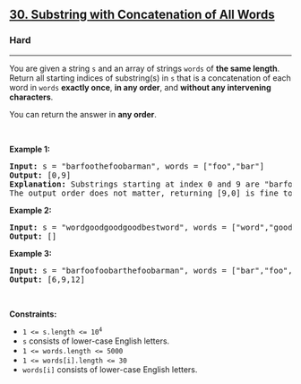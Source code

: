 <h2><a href="https://leetcode.com/problems/substring-with-concatenation-of-all-words/">30. Substring with Concatenation of All Words</a></h2><h3>Hard</h3><hr><div><p>You are given a string <code>s</code> and an array of strings <code>words</code> of <strong>the same length</strong>. Return&nbsp;all starting indices of substring(s) in <code>s</code>&nbsp;that is a concatenation of each word in <code>words</code> <strong>exactly once</strong>, <strong>in any order</strong>,&nbsp;and <strong>without any intervening characters</strong>.</p>

<p>You can return the answer in <strong>any order</strong>.</p>

<p>&nbsp;</p>
<p><strong>Example 1:</strong></p>

<pre style="position: relative;"><strong>Input:</strong> s = "barfoothefoobarman", words = ["foo","bar"]
<strong>Output:</strong> [0,9]
<strong>Explanation:</strong> Substrings starting at index 0 and 9 are "barfoo" and "foobar" respectively.
The output order does not matter, returning [9,0] is fine too.
<div class="open_grepper_editor" title="Edit &amp; Save To Grepper"></div></pre>

<p><strong>Example 2:</strong></p>

<pre style="position: relative;"><strong>Input:</strong> s = "wordgoodgoodgoodbestword", words = ["word","good","best","word"]
<strong>Output:</strong> []
<div class="open_grepper_editor" title="Edit &amp; Save To Grepper"></div></pre>

<p><strong>Example 3:</strong></p>

<pre style="position: relative;"><strong>Input:</strong> s = "barfoofoobarthefoobarman", words = ["bar","foo","the"]
<strong>Output:</strong> [6,9,12]
<div class="open_grepper_editor" title="Edit &amp; Save To Grepper"></div></pre>

<p>&nbsp;</p>
<p><strong>Constraints:</strong></p>

<ul>
	<li><code>1 &lt;= s.length &lt;= 10<sup>4</sup></code></li>
	<li><code>s</code> consists of lower-case English letters.</li>
	<li><code>1 &lt;= words.length &lt;= 5000</code></li>
	<li><code>1 &lt;= words[i].length &lt;= 30</code></li>
	<li><code>words[i]</code>&nbsp;consists of lower-case English letters.</li>
</ul>
</div>